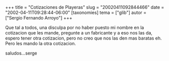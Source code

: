 +++
title = "Cotizaciones de Playeras"
slug = "20020411092844466"
date = "2002-04-11T09:28:44-06:00"
[taxonomies]
tema = ["glib"]
autor = ["Sergio Fernando Arroyo"]
+++

Que tal a todos, una disculpa por no haber puesto mi nombre en la
cotizacion que les mande, pregunte a un fabricante y a eso nos las da,
espero tener otra cotizacion, pero no creo que nos las den mas baratas
eh. Pero les mando la otra cotizacion.

saludos...serge
